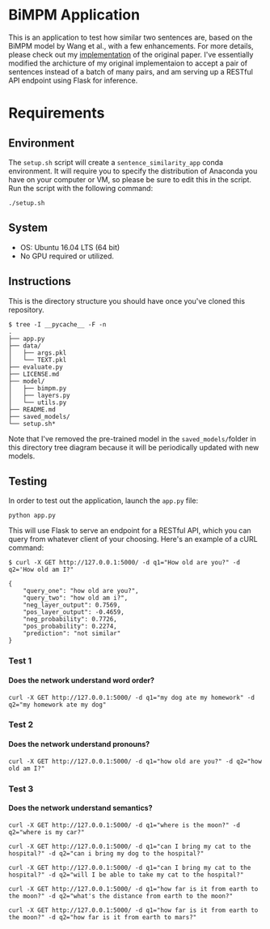 # BiMPM Application
This is an application to test how similar two sentences are, based on the BiMPM model by Wang et al., with a few enhancements. For more details, please check out my [implementation](https://github.com/SudoSharma/bimpm_implementation) of the original paper. 
I've essentially modified the archicture of my original implementaion to accept a pair of sentences instead of a batch of many pairs, and am serving up a RESTful API endpoint using Flask for inference. 

# Requirements
## Environment
The `setup.sh` script will create a `sentence_similarity_app` conda environment.  It will require you to specify the distribution of Anaconda you have on your computer or VM, so please be sure to edit this in the script. Run the script with the following command:

    ./setup.sh

## System
- OS: Ubuntu 16.04 LTS (64 bit)
- No GPU required or utilized.

## Instructions
This is the directory structure you should have once you've cloned this repository. 

    $ tree -I __pycache__ -F -n
    .
    ├── app.py
    ├── data/
    │   ├── args.pkl
    │   └── TEXT.pkl
    ├── evaluate.py
    ├── LICENSE.md
    ├── model/
    │   ├── bimpm.py
    │   ├── layers.py
    │   └── utils.py
    ├── README.md
    ├── saved_models/
    └── setup.sh* 

Note that I've removed the pre-trained model in the `saved_models/`folder in this directory tree diagram because it will be periodically updated with new models.

## Testing
In order to test out the application, launch the `app.py` file:

    python app.py

This will use Flask to serve an endpoint for a RESTful API, which you can query from whatever client of your choosing. Here's an example of a cURL command:

    $ curl -X GET http://127.0.0.1:5000/ -d q1="How old are you?" -d q2='How old am I?"

    {
        "query_one": "how old are you?",
        "query_two": "how old am i?",
        "neg_layer_output": 0.7569,
        "pos_layer_output": -0.4659,
        "neg_probability": 0.7726,
        "pos_probability": 0.2274,
        "prediction": "not similar"
    }

### Test 1
#### Does the network understand word order?
    curl -X GET http://127.0.0.1:5000/ -d q1="my dog ate my homework" -d q2="my homework ate my dog"

### Test 2
#### Does the network understand pronouns? 
    curl -X GET http://127.0.0.1:5000/ -d q1="how old are you?" -d q2="how old am I?"

### Test 3
#### Does the network understand semantics?
    curl -X GET http://127.0.0.1:5000/ -d q1="where is the moon?" -d q2="where is my car?"

    curl -X GET http://127.0.0.1:5000/ -d q1="can I bring my cat to the hospital?" -d q2="can i bring my dog to the hospital?"

    curl -X GET http://127.0.0.1:5000/ -d q1="can I bring my cat to the hospital?" -d q2="will I be able to take my cat to the hospital?"

    curl -X GET http://127.0.0.1:5000/ -d q1="how far is it from earth to the moon?" -d q2="what's the distance from earth to the moon?"

    curl -X GET http://127.0.0.1:5000/ -d q1="how far is it from earth to the moon?" -d q2="how far is it from earth to mars?"

